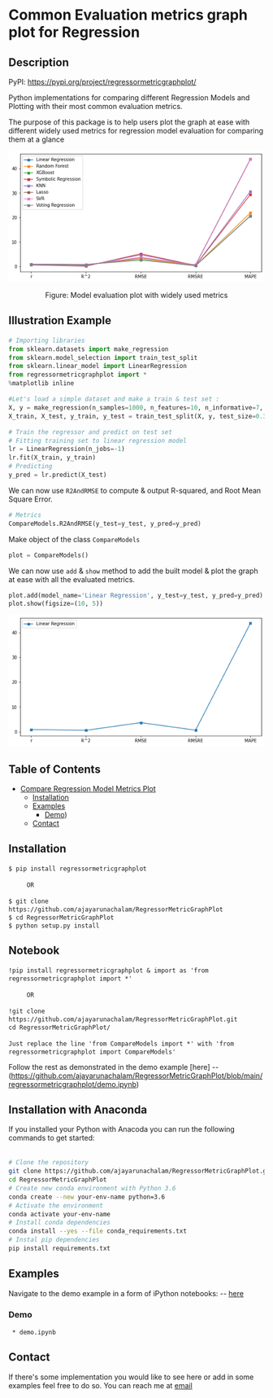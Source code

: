 #  Common Evaluation metrics graph plot for Regression 

## Description

PyPI: https://pypi.org/project/regressormetricgraphplot/

Python implementations for comparing different Regression Models and Plotting with their most common evaluation metrics.

The purpose of this package is to help users plot the graph at ease with different widely used metrics for regression model evaluation for comparing them at a glance 

<p align="center">
    <img src="https://github.com/ajayarunachalam/RegressorMetricGraphPlot/blob/main/regressormetricgraphplot/example_plot.png" width="640"\>
</p>
<p align="center">
    Figure: Model evaluation plot with widely used metrics 
</p>

## Illustration Example

```python
# Importing libraries 
from sklearn.datasets import make_regression
from sklearn.model_selection import train_test_split
from sklearn.linear_model import LinearRegression
from regressormetricgraphplot import *
%matplotlib inline
```

```python
#Let's load a simple dataset and make a train & test set :
X, y = make_regression(n_samples=1000, n_features=10, n_informative=7, n_targets=1, random_state=0)
X_train, X_test, y_train, y_test = train_test_split(X, y, test_size=0.3, random_state=10)
```

```python
# Train the regressor and predict on test set 
# Fitting training set to linear regression model
lr = LinearRegression(n_jobs=-1)
lr.fit(X_train, y_train)
# Predicting
y_pred = lr.predict(X_test)
```

We can now use ``R2AndRMSE`` to compute & output R-squared, and Root Mean Square Error.

```python
# Metrics
CompareModels.R2AndRMSE(y_test=y_test, y_pred=y_pred)
```

Make object of the class ``CompareModels``

```python
plot = CompareModels()
```

We can now use ``add`` &  ``show`` method to add the built model & plot the graph at ease with all the evaluated metrics.

```python
plot.add(model_name='Linear Regression', y_test=y_test, y_pred=y_pred)
plot.show(figsize=(10, 5))
```

<p align="center">
    <img src="https://github.com/ajayarunachalam/RegressorMetricGraphPlot/blob/main/regressormetricgraphplot/LR_Metric_PLOT.png" width="640"\>
</p>

## Table of Contents
- [Compare Regression Model Metrics Plot](#regressormetricgraphplot)
  * [Installation](#installation)
  * [Examples](#examples)
    + [Demo](#Usage))
  * [Contact](#contact)

## Installation 
    $ pip install regressormetricgraphplot

         OR

    $ git clone https://github.com/ajayarunachalam/RegressorMetricGraphPlot
    $ cd RegressorMetricGraphPlot
    $ python setup.py install

## Notebook
    !pip install regressormetricgraphplot & import as 'from regressormetricgraphplot import *'

         OR

    !git clone https://github.com/ajayarunachalam/RegressorMetricGraphPlot.git
    cd RegressorMetricGraphPlot/

    Just replace the line 'from CompareModels import *' with 'from regressormetricgraphplot import CompareModels' 
Follow the rest as demonstrated in the demo example [here] -- (https://github.com/ajayarunachalam/RegressorMetricGraphPlot/blob/main/regressormetricgraphplot/demo.ipynb) 

## Installation with Anaconda

If you installed your Python with Anacoda you can run the following commands to get started:
```bash

# Clone the repository 
git clone https://github.com/ajayarunachalam/RegressorMetricGraphPlot.git
cd RegressorMetricGraphPlot
# Create new conda environment with Python 3.6
conda create --new your-env-name python=3.6
# Activate the environment
conda activate your-env-name
# Install conda dependencies
conda install --yes --file conda_requirements.txt
# Instal pip dependencies
pip install requirements.txt
```



## Examples
Navigate to the demo example in a form of iPython notebooks: -- [here](https://github.com/ajayarunachalam/RegressorMetricGraphPlot/blob/main/regressormetricgraphplot/demo.ipynb)


### Demo
     * demo.ipynb 

## Contact
If there's some implementation you would like to see here or add in some examples feel free to do so. You can reach me at [email](mailto:ajay.arunachalam08@gmail.com)
